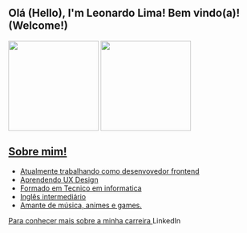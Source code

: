 ## Olá (Hello), I'm Leonardo Lima! Bem vindo(a)! (Welcome!)

<img height="180em" align="center" src="https://github-readme-stats.vercel.app/api?username=leonardo-lima-s&show_icons=true&theme=dracula"/>
<img height="180em" align="center" src="https://github-readme-stats.vercel.app/api/top-langs/?username=leonardo-lima-s&layout=donut&langs_count=5&theme=dracula"/>

<div>
    <a href="https://github.com/letyresina">
</div>

## Sobre mim!
 * Atualmente trabalhando como desenvovedor frontend
 * Aprendendo UX Design
 * Formado em Tecnico em informatica
 * Inglês intermediário
 * Amante de música, animes e games.

Para conhecer mais sobre a minha carreira <a href="https://www.linkedin.com/in/leonardo-da-silva-lima/"></a>LinkedIn</a>